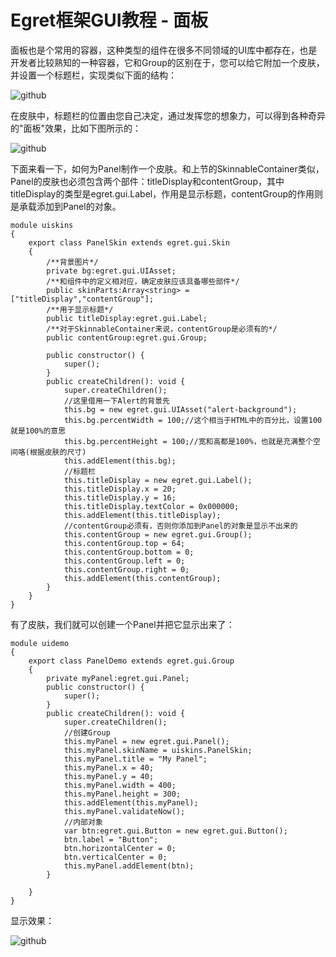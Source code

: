 Egret框架GUI教程 - 面板
===============

面板也是个常用的容器，这种类型的组件在很多不同领域的UI库中都存在，也是开发者比较熟知的一种容器，它和Group的区别在于，您可以给它附加一个皮肤，并设置一个标题栏，实现类似下面的结构：

![github](https://raw.githubusercontent.com/NeoGuo/html5-documents/master/egret-gui/images/panel1.png "Egret")

在皮肤中，标题栏的位置由您自己决定，通过发挥您的想象力，可以得到各种奇异的"面板"效果，比如下图所示的：

![github](https://raw.githubusercontent.com/NeoGuo/html5-documents/master/egret-gui/images/panel2.png "Egret")

下面来看一下，如何为Panel制作一个皮肤。和上节的SkinnableContainer类似，Panel的皮肤也必须包含两个部件：titleDisplay和contentGroup，其中titleDisplay的类型是egret.gui.Label，作用是显示标题，contentGroup的作用则是承载添加到Panel的对象。

```
module uiskins
{
    export class PanelSkin extends egret.gui.Skin
    {
        /**背景图片*/
        private bg:egret.gui.UIAsset;
        /**和组件中的定义相对应，确定皮肤应该具备哪些部件*/
        public skinParts:Array<string> = ["titleDisplay","contentGroup"];
        /**用于显示标题*/
        public titleDisplay:egret.gui.Label;
        /**对于SkinnableContainer来说，contentGroup是必须有的*/
        public contentGroup:egret.gui.Group;

        public constructor() {
            super();
        }
        public createChildren(): void {
            super.createChildren();
            //这里借用一下Alert的背景先
            this.bg = new egret.gui.UIAsset("alert-background");
            this.bg.percentWidth = 100;//这个相当于HTML中的百分比，设置100就是100%的意思
            this.bg.percentHeight = 100;//宽和高都是100%，也就是充满整个空间咯(根据皮肤的尺寸)
            this.addElement(this.bg);
            //标题栏
            this.titleDisplay = new egret.gui.Label();
            this.titleDisplay.x = 20;
            this.titleDisplay.y = 16;
            this.titleDisplay.textColor = 0x000000;
            this.addElement(this.titleDisplay);
            //contentGroup必须有，否则你添加到Panel的对象是显示不出来的
            this.contentGroup = new egret.gui.Group();
            this.contentGroup.top = 64;
            this.contentGroup.bottom = 0;
            this.contentGroup.left = 0;
            this.contentGroup.right = 0;
            this.addElement(this.contentGroup);
        }
    }
}
```

有了皮肤，我们就可以创建一个Panel并把它显示出来了：

```
module uidemo
{
    export class PanelDemo extends egret.gui.Group
    {
        private myPanel:egret.gui.Panel;
        public constructor() {
            super();
        }
        public createChildren(): void {
            super.createChildren();
            //创建Group
            this.myPanel = new egret.gui.Panel();
            this.myPanel.skinName = uiskins.PanelSkin;
            this.myPanel.title = "My Panel";
            this.myPanel.x = 40;
            this.myPanel.y = 40;
            this.myPanel.width = 400;
            this.myPanel.height = 300;
            this.addElement(this.myPanel);
            this.myPanel.validateNow();
            //内部对象
            var btn:egret.gui.Button = new egret.gui.Button();
            btn.label = "Button";
            btn.horizontalCenter = 0;
            btn.verticalCenter = 0;
            this.myPanel.addElement(btn);
        }

    }
}
```

显示效果：

![github](https://raw.githubusercontent.com/NeoGuo/html5-documents/master/egret-gui/images/panel3.png "Egret")